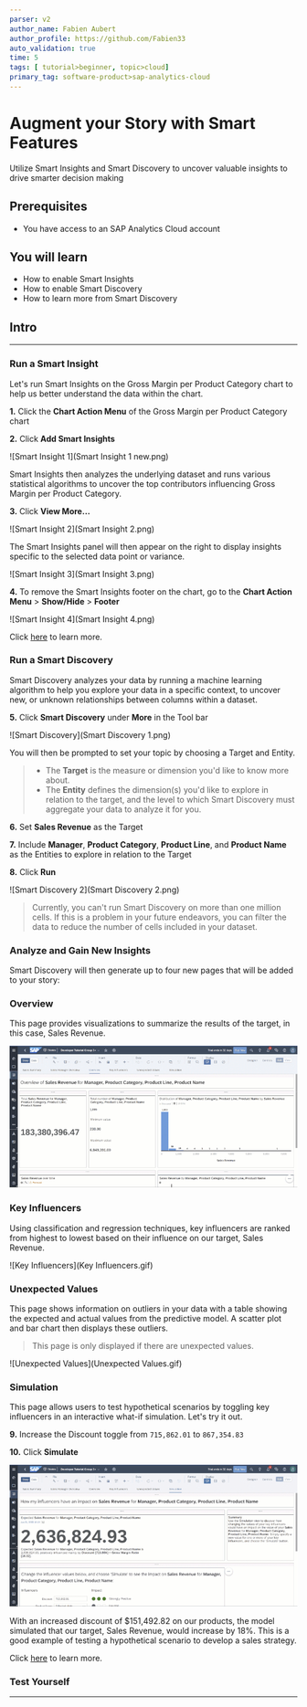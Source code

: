 ```yaml
---
parser: v2
author_name: Fabien Aubert
author_profile: https://github.com/Fabien33
auto_validation: true
time: 5
tags: [ tutorial>beginner, topic>cloud]
primary_tag: software-product>sap-analytics-cloud
---
```


# Augment your Story with Smart Features
<!-- description --> Utilize Smart Insights and Smart Discovery to uncover valuable insights to drive smarter decision making

## Prerequisites
 - You have access to an SAP Analytics Cloud account

## You will learn
  - How to enable Smart Insights
  - How to enable Smart Discovery
  - How to learn more from Smart Discovery

## Intro
<!-- Add additional information: Background information, longer prerequisites -->

---

### Run a Smart Insight


Let's run Smart Insights on the Gross Margin per Product Category chart to help us better understand the data within the chart.  

**1.** Click the **Chart Action Menu** of the Gross Margin per Product Category chart  

**2.** Click **Add Smart Insights**

![Smart Insight 1](Smart Insight 1 new.png)

Smart Insights then analyzes the underlying dataset and runs various statistical algorithms to uncover the top contributors influencing Gross Margin per Product Category.

**3.** Click **View More…**

![Smart Insight 2](Smart Insight 2.png)

The Smart Insights panel will then appear on the right to display insights specific to the selected data point or variance.

![Smart Insight 3](Smart Insight 3.png)

**4.** To remove the Smart Insights footer on the chart, go to the **Chart Action Menu** > **Show/Hide** > **Footer**

![Smart Insight 4](Smart Insight 4.png)

Click [here](https://help.sap.com/viewer/00f68c2e08b941f081002fd3691d86a7/release/en-US/c9eb30cc1e5b4c439cb871bf9612d2ac.html) to learn more.


### Run a Smart Discovery


Smart Discovery analyzes your data by running a machine learning algorithm to help you explore your data in a specific context, to uncover new, or unknown relationships between columns within a dataset.

**5.** Click **Smart Discovery** under **More** in the Tool bar

![Smart Discovery](Smart Discovery 1.png)

You will then be prompted to set your topic by choosing a Target and Entity.

> - The **Target** is the measure or dimension you'd like to know more about.
> - The **Entity** defines the dimension(s) you'd like to explore in relation to the target, and the level to which Smart Discovery must aggregate your data to analyze it for you.

**6.**	Set **Sales Revenue** as the Target  

**7.**	Include **Manager**, **Product Category**, **Product Line**, and **Product Name** as the Entities to explore in relation to the Target  

**8.**	Click **Run**  

![Smart Discovery 2](Smart Discovery 2.png)

> Currently, you can't run Smart Discovery on more than one million cells. If this is a problem in your future endeavors, you can filter the data to reduce the number of cells included in your dataset.



### Analyze and Gain New Insights


Smart Discovery will then generate up to four new pages that will be added to your story:  

### Overview
This page provides visualizations to summarize the results of the target, in this case, Sales Revenue.

![Overview](Overview.gif)

### Key Influencers
Using classification and regression techniques, key influencers are ranked from highest to lowest based on their influence on our target, Sales Revenue.

![Key Influencers](Key Influencers.gif)

### Unexpected Values
This page shows information on outliers in your data with a table showing the expected and actual values from the predictive model. A scatter plot and bar chart then displays these outliers.  

> This page is only displayed if there are unexpected values.

![Unexpected Values](Unexpected Values.gif)

### Simulation
This page allows users to test hypothetical scenarios by toggling key influencers in an interactive what-if simulation. Let's try it out.

**9.** Increase the Discount toggle from `715,862.01` to `867,354.83`  

**10.** Click **Simulate**

![Simulation](Simulation.gif)

With an increased discount of $151,492.82 on our products, the model simulated that our target, Sales Revenue, would increase by 18%. This is a good example of testing a hypothetical scenario to develop a sales strategy.

Click [here](https://help.sap.com/viewer/00f68c2e08b941f081002fd3691d86a7/release/en-US/2087d067329d477d96e44100c135e8e6.html) to learn more.


### Test Yourself



---
